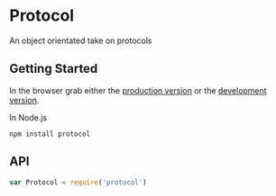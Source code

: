 # Protocol

An object orientated take on protocols

## Getting Started
In the browser grab either the [production version][min] or the [development version][max].

[min]: https://raw.github.com/jkroso/Protocol/master/dist/protocol.min.js
[max]: https://raw.github.com/jkroso/Protocol/master/dist/protocol.js

In Node.js 

`npm install protocol`

## API

```javascript
var Protocol = require('protocol')
```
